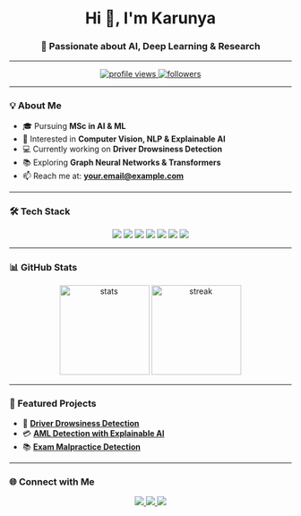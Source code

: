 <!-- Profile Header -->
<h1 align="center">Hi 👋, I'm Karunya</h1>
<h3 align="center">🚀 Passionate about AI, Deep Learning & Research</h3>

---

<!-- Badges & Stats -->
<p align="center">
  <a href="https://github.com/your-username">
    <img src="https://komarev.com/ghpvc/?username=your-username&label=Profile%20views&color=0e75b6&style=flat" alt="profile views"/>
  </a>
  <a href="https://github.com/your-username?tab=followers">
    <img src="https://img.shields.io/github/followers/your-username?label=Followers&style=social" alt="followers"/>
  </a>
</p>

---

<!-- About Me Section -->
### 💡 About Me  
- 🎓 Pursuing **MSc in AI & ML**  
- 🔬 Interested in **Computer Vision, NLP & Explainable AI**  
- 💻 Currently working on **Driver Drowsiness Detection**  
- 📚 Exploring **Graph Neural Networks & Transformers**  
- 📫 Reach me at: **your.email@example.com**

---

<!-- Skills Section -->
### 🛠️ Tech Stack  
<p align="center">
  <!-- Languages -->
  <img src="https://img.shields.io/badge/Python-3670A0?style=for-the-badge&logo=python&logoColor=ffdd54"/>
  <img src="https://img.shields.io/badge/C++-00599C?style=for-the-badge&logo=c%2B%2B&logoColor=white"/>
  <img src="https://img.shields.io/badge/Java-ED8B00?style=for-the-badge&logo=openjdk&logoColor=white"/>
  <!-- Frameworks -->
  <img src="https://img.shields.io/badge/TensorFlow-FF6F00?style=for-the-badge&logo=tensorflow&logoColor=white"/>
  <img src="https://img.shields.io/badge/PyTorch-EE4C2C?style=for-the-badge&logo=pytorch&logoColor=white"/>
  <img src="https://img.shields.io/badge/ScikitLearn-F7931E?style=for-the-badge&logo=scikitlearn&logoColor=white"/>
  <img src="https://img.shields.io/badge/Graph Neural Networks-4285F4?style=for-the-badge&logo=googlecloud&logoColor=white"/>
</p>

---

<!-- GitHub Stats Section -->
### 📊 GitHub Stats  
<p align="center">
  <img src="https://github-readme-stats.vercel.app/api?username=your-username&show_icons=true&theme=tokyonight" alt="stats" height="160"/>
  <img src="https://github-readme-streak-stats.herokuapp.com/?user=your-username&theme=tokyonight" alt="streak" height="160"/>
</p>

---

<!-- Featured Projects -->
### 🚀 Featured Projects  
- 🔎 [**Driver Drowsiness Detection**](https://github.com/your-username/project-1)  
- 💳 [**AML Detection with Explainable AI**](https://github.com/your-username/project-2)  
- 📚 [**Exam Malpractice Detection**](https://github.com/your-username/project-3)  

---

<!-- Connect Section -->
### 🌐 Connect with Me  
<p align="center">
  <a href="https://www.linkedin.com/in/your-linkedin" target="_blank">
    <img src="https://img.shields.io/badge/LinkedIn-0A66C2?style=for-the-badge&logo=linkedin&logoColor=white"/>
  </a>
  <a href="mailto:your.email@example.com">
    <img src="https://img.shields.io/badge/Gmail-D14836?style=for-the-badge&logo=gmail&logoColor=white"/>
  </a>
  <a href="https://github.com/your-username">
    <img src="https://img.shields.io/badge/GitHub-100000?style=for-the-badge&logo=github&logoColor=white"/>
  </a>
</p>
